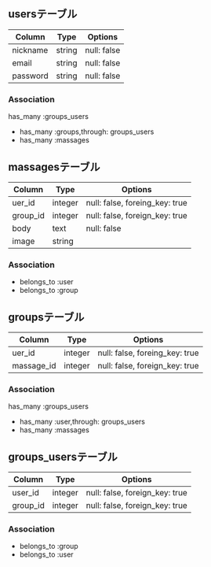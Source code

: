 ## usersテーブル

|Column|Type|Options|
|------|----|-------|
|nickname|string|null: false|
|email|string|null: false|
|password|string|null: false|

### Association
  has_many :groups_users
- has_many :groups,through: groups_users
- has_many :massages

## massagesテーブル

|Column|Type|Options|
|------|----|-------|
|uer_id|integer|null: false, foreing_key: true|
|group_id|integer|null: false, foreign_key: true|
|body|text|null: false|
|image|string|

### Association
- belongs_to :user
- belongs_to :group

## groupsテーブル

|Column|Type|Options|
|------|----|-------|
|uer_id|integer|null: false, foreing_key: true|
|massage_id|integer|null: false, foreign_key: true|

### Association
  has_many :groups_users
- has_many :user,through: groups_users
- has_many :massages

## groups_usersテーブル

|Column|Type|Options|
|------|----|-------|
|user_id|integer|null: false, foreign_key: true|
|group_id|integer|null: false, foreign_key: true|

### Association
- belongs_to :group
- belongs_to :user